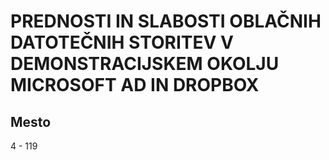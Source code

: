# PREDNOSTI IN SLABOSTI OBLAČNIH DATOTEČNIH STORITEV V DEMONSTRACIJSKEM OKOLJU MICROSOFT AD IN DROPBOX
## Mesto
4 - 119